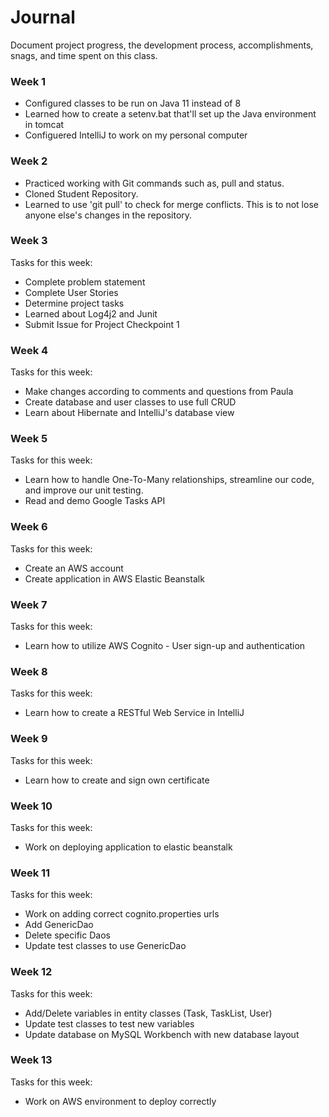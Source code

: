 # Journal
Document project progress, the development process, accomplishments, snags, 
and time spent on this class. 

### Week 1 
* Configured classes to be run on Java 11 instead of 8
* Learned how to create a setenv.bat that'll set up the Java environment in tomcat
* Configuered IntelliJ to work on my personal computer

### Week 2
* Practiced working with Git commands such as, pull and status. 
* Cloned Student Repository.
* Learned to use 'git pull' to check for merge conflicts. This is to not lose anyone else's changes in the repository.

### Week 3
Tasks for this week:
  * Complete problem statement
  * Complete User Stories
  * Determine project tasks
  * Learned about Log4j2 and Junit
  * Submit Issue for Project Checkpoint 1

### Week 4 
Tasks for this week:
 * Make changes according to comments and questions from Paula
 * Create database and user classes to use full CRUD 
 * Learn about Hibernate and IntelliJ's database view

### Week 5 
Tasks for this week: 
* Learn how to handle One-To-Many relationships, streamline our code, and improve our unit testing. 
* Read and demo Google Tasks API

### Week 6
Tasks for this week:
* Create an AWS account
* Create application in AWS Elastic Beanstalk

### Week 7
Tasks for this week:
* Learn how to utilize AWS Cognito - User sign-up and authentication

### Week 8
Tasks for this week:
* Learn how to create a RESTful Web Service in IntelliJ

### Week 9
Tasks for this week:
* Learn how to create and sign own certificate

### Week 10
Tasks for this week:
* Work on deploying application to elastic beanstalk

### Week 11
Tasks for this week:
* Work on adding correct cognito.properties urls
* Add GenericDao 
* Delete specific Daos
* Update test classes to use GenericDao

### Week 12
Tasks for this week:
* Add/Delete variables in entity classes (Task, TaskList, User)
* Update test classes to test new variables
* Update database on MySQL Workbench with new database layout

### Week 13
Tasks for this week:
* Work on AWS environment to deploy correctly



